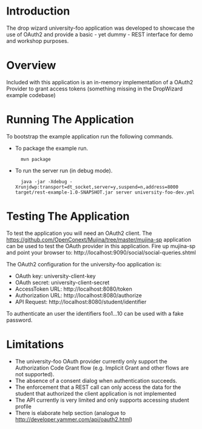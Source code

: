 # Introduction

The drop wizard university-foo application was developed to showcase the use of OAuth2 and provide a basic - yet dummy - REST interface for demo and workshop purposes.

# Overview

Included with this application is an in-memory implementation of a OAuth2 Provider to grant access tokens (something missing in the DropWizard example codebase)

# Running The Application

To bootstrap the example application run the following commands.

* To package the example run.

        mvn package

* To run the server run (in debug mode).

        java -jar -Xdebug -Xrunjdwp:transport=dt_socket,server=y,suspend=n,address=8000 target/rest-example-1.0-SNAPSHOT.jar server university-foo-dev.yml 

# Testing The Application

To test the application you will need an OAuth2 client. The https://github.com/OpenConext/Mujina/tree/master/mujina-sp application can be used to test the OAuth provider in
this application. Fire up mujina-sp and point your browser to: http://localhost:9090/social/social-queries.shtml

The OAuth2 configuration for the university-foo application is:
 
* OAuth key: university-client-key
* OAuth secret: university-client-secret 
* AccessToken URL: http://localhost:8080/token
* Authorization URL: http://localhost:8080/authorize
* API Request: http://localhost:8080/student/identifier

To authenticate an user the identifiers foo1...10 can be used with a fake password.

# Limitations

* The university-foo OAuth provider currently only support the Authorization Code Grant flow (e.g. Implicit Grant and other flows are not supported).
* The absence of a consent dialog when authentication succeeds.
* The enforcement that a REST call can only access the data for the student that authorized the client application is not implemented
* The API currently is very limited and only supports accessing student profile
* There is elaborate help section (analogue to http://developer.yammer.com/api/oauth2.html) 
